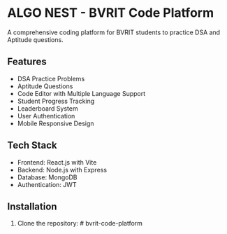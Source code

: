 # ALGO NEST - BVRIT Code Platform

A comprehensive coding platform for BVRIT students to practice DSA and Aptitude questions.

## Features

- DSA Practice Problems
- Aptitude Questions
- Code Editor with Multiple Language Support
- Student Progress Tracking
- Leaderboard System
- User Authentication
- Mobile Responsive Design

## Tech Stack

- Frontend: React.js with Vite
- Backend: Node.js with Express
- Database: MongoDB
- Authentication: JWT

## Installation

1. Clone the repository: #   b v r i t - c o d e - p l a t f o r m  
 
